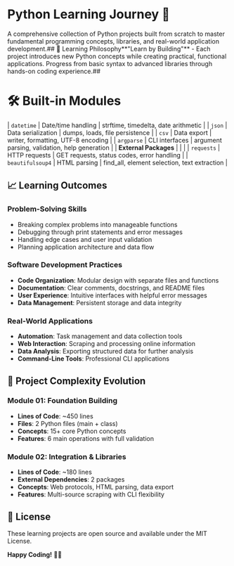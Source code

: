 # Python Learning Journey 🐍
A comprehensive collection of Python projects built from scratch to master fundamental programming concepts, libraries, and real-world application development.## 🎯 Learning Philosophy**"Learn by Building"** - Each project introduces new Python concepts while creating practical, functional applications. Progress from basic syntax to advanced libraries through hands-on coding experience.## 

# 🛠️ **Built-in Modules** 
| `datetime` | Date/time handling | strftime, timedelta, date arithmetic |
| `json` | Data serialization | dumps, loads, file persistence |
| `csv` | Data export | writer, formatting, UTF-8 encoding |
| `argparse` | CLI interfaces | argument parsing, validation, help generation |
| **External Packages** | | |
| `requests` | HTTP requests | GET requests, status codes, error handling |
| `beautifulsoup4` | HTML parsing | find_all, element selection, text extraction |

## 📈 Learning Outcomes

### **Problem-Solving Skills**
- Breaking complex problems into manageable functions
- Debugging through print statements and error messages
- Handling edge cases and user input validation
- Planning application architecture and data flow

### **Software Development Practices**
- **Code Organization**: Modular design with separate files and functions
- **Documentation**: Clear comments, docstrings, and README files
- **User Experience**: Intuitive interfaces with helpful error messages
- **Data Management**: Persistent storage and data integrity

### **Real-World Applications**
- **Automation**: Task management and data collection tools
- **Web Interaction**: Scraping and processing online information
- **Data Analysis**: Exporting structured data for further analysis
- **Command-Line Tools**: Professional CLI applications

## 🎯 Project Complexity Evolution

### **Module 01: Foundation Building**
- **Lines of Code**: ~450 lines
- **Files**: 2 Python files (main + class)
- **Concepts**: 15+ core Python concepts
- **Features**: 6 main operations with full validation

### **Module 02: Integration & Libraries**
- **Lines of Code**: ~180 lines
- **External Dependencies**: 2 packages
- **Concepts**: Web protocols, HTML parsing, data export
- **Features**: Multi-source scraping with CLI flexibility

## 📜 License

These learning projects are open source and available under the MIT License.

**Happy Coding!** 🐍✨
